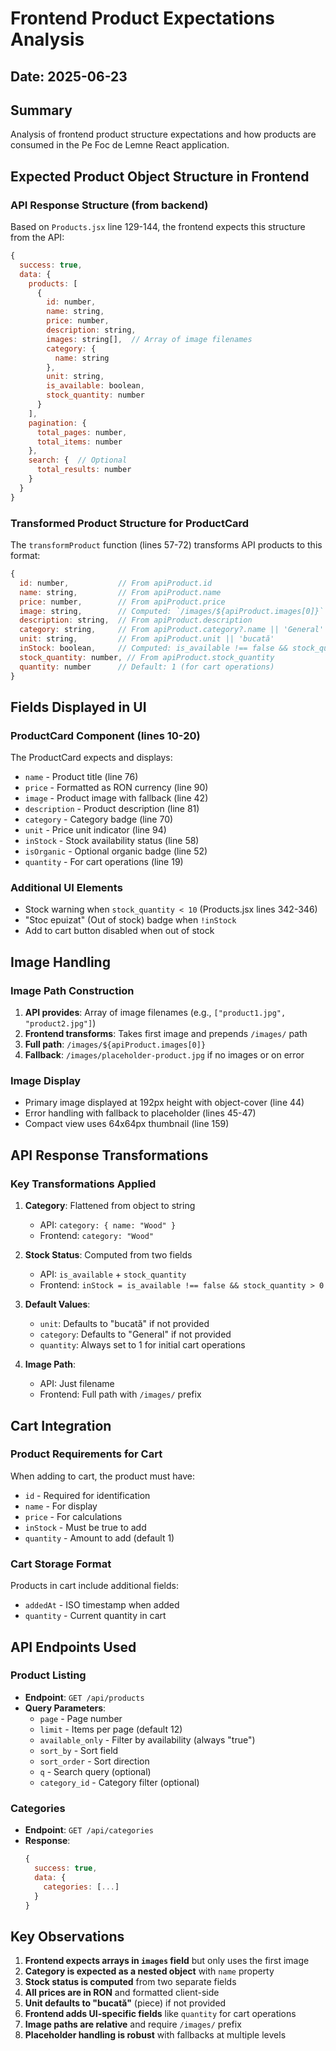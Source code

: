 # Frontend Product Expectations Analysis

## Date: 2025-06-23

## Summary
Analysis of frontend product structure expectations and how products are consumed in the Pe Foc de Lemne React application.

## Expected Product Object Structure in Frontend

### API Response Structure (from backend)
Based on `Products.jsx` line 129-144, the frontend expects this structure from the API:
```javascript
{
  success: true,
  data: {
    products: [
      {
        id: number,
        name: string,
        price: number,
        description: string,
        images: string[],  // Array of image filenames
        category: {
          name: string
        },
        unit: string,
        is_available: boolean,
        stock_quantity: number
      }
    ],
    pagination: {
      total_pages: number,
      total_items: number
    },
    search: {  // Optional
      total_results: number
    }
  }
}
```

### Transformed Product Structure for ProductCard
The `transformProduct` function (lines 57-72) transforms API products to this format:
```javascript
{
  id: number,           // From apiProduct.id
  name: string,         // From apiProduct.name
  price: number,        // From apiProduct.price
  image: string,        // Computed: `/images/${apiProduct.images[0]}` or placeholder
  description: string,  // From apiProduct.description
  category: string,     // From apiProduct.category?.name || 'General'
  unit: string,         // From apiProduct.unit || 'bucată'
  inStock: boolean,     // Computed: is_available !== false && stock_quantity > 0
  stock_quantity: number, // From apiProduct.stock_quantity
  quantity: number      // Default: 1 (for cart operations)
}
```

## Fields Displayed in UI

### ProductCard Component (lines 10-20)
The ProductCard expects and displays:
- `name` - Product title (line 76)
- `price` - Formatted as RON currency (line 90)
- `image` - Product image with fallback (line 42)
- `description` - Product description (line 81)
- `category` - Category badge (line 70)
- `unit` - Price unit indicator (line 94)
- `inStock` - Stock availability status (line 58)
- `isOrganic` - Optional organic badge (line 52)
- `quantity` - For cart operations (line 19)

### Additional UI Elements
- Stock warning when `stock_quantity < 10` (Products.jsx lines 342-346)
- "Stoc epuizat" (Out of stock) badge when `!inStock`
- Add to cart button disabled when out of stock

## Image Handling

### Image Path Construction
1. **API provides**: Array of image filenames (e.g., `["product1.jpg", "product2.jpg"]`)
2. **Frontend transforms**: Takes first image and prepends `/images/` path
3. **Full path**: `/images/${apiProduct.images[0]}`
4. **Fallback**: `/images/placeholder-product.jpg` if no images or on error

### Image Display
- Primary image displayed at 192px height with object-cover (line 44)
- Error handling with fallback to placeholder (lines 45-47)
- Compact view uses 64x64px thumbnail (line 159)

## API Response Transformations

### Key Transformations Applied
1. **Category**: Flattened from object to string
   - API: `category: { name: "Wood" }`
   - Frontend: `category: "Wood"`

2. **Stock Status**: Computed from two fields
   - API: `is_available` + `stock_quantity`
   - Frontend: `inStock = is_available !== false && stock_quantity > 0`

3. **Default Values**:
   - `unit`: Defaults to "bucată" if not provided
   - `category`: Defaults to "General" if not provided
   - `quantity`: Always set to 1 for initial cart operations

4. **Image Path**: 
   - API: Just filename
   - Frontend: Full path with `/images/` prefix

## Cart Integration

### Product Requirements for Cart
When adding to cart, the product must have:
- `id` - Required for identification
- `name` - For display
- `price` - For calculations
- `inStock` - Must be true to add
- `quantity` - Amount to add (default 1)

### Cart Storage Format
Products in cart include additional fields:
- `addedAt` - ISO timestamp when added
- `quantity` - Current quantity in cart

## API Endpoints Used

### Product Listing
- **Endpoint**: `GET /api/products`
- **Query Parameters**:
  - `page` - Page number
  - `limit` - Items per page (default 12)
  - `available_only` - Filter by availability (always "true")
  - `sort_by` - Sort field
  - `sort_order` - Sort direction
  - `q` - Search query (optional)
  - `category_id` - Category filter (optional)

### Categories
- **Endpoint**: `GET /api/categories`
- **Response**: 
  ```javascript
  {
    success: true,
    data: {
      categories: [...]
    }
  }
  ```

## Key Observations

1. **Frontend expects arrays in `images` field** but only uses the first image
2. **Category is expected as a nested object** with `name` property
3. **Stock status is computed** from two separate fields
4. **All prices are in RON** and formatted client-side
5. **Unit defaults to "bucată"** (piece) if not provided
6. **Frontend adds UI-specific fields** like `quantity` for cart operations
7. **Image paths are relative** and require `/images/` prefix
8. **Placeholder handling is robust** with fallbacks at multiple levels